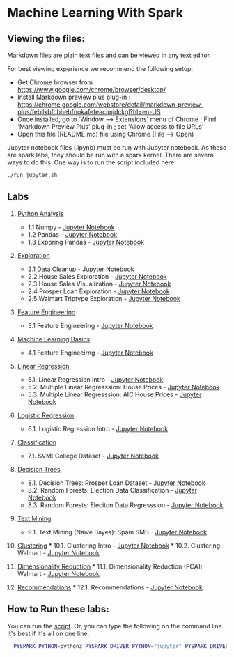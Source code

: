 <link rel='stylesheet' href='assets/css/main.css'/>


Machine Learning With Spark
=====================

Viewing the files:
-----------------
Markdown files are plain text files and can be viewed in any text editor.

For best viewing experience we recommend the following setup:
* Get Chrome browser from : https://www.google.com/chrome/browser/desktop/
* Install Markdown preview plus plug-in : https://chrome.google.com/webstore/detail/markdown-preview-plus/febilkbfcbhebfnokafefeacimjdckgl?hl=en-US
* Once installed, go to 'Window --> Extensions' menu of Chrome ;   Find 'Markdown Preview Plus' plug-in ;  set 'Allow access to file URLs'
* Open this file (README.md) file using Chrome (File --> Open)


Jupyter notebook files (.ipynb) must be run with Jupyter notebook.  As these are spark labs, they should be run with a spark kernel.  There are
several ways to do this. One way is to run the script included here

```bash
./run_jupyter.sh
```

## Labs

 1. [Python Analysis](python-analysis/README.md)
    * 1.1 Numpy - [Jupyter Notebook](python-analysis/numpy.ipynb)
    * 1.2 Pandas - [Jupyter Notebook](python-analysis/pandas.ipynb)
    * 1.3 Exporing Pandas - [Jupyter Notebook](python-analysis/exploring-pandas.ipynb)

 2. [Exploration](exploration/README.md)
    * 2.1 Data Cleanup - [Jupyter Notebook](exploration/data-cleanup.ipynb)
    * 2.2 House Sales Exploration - [Jupyter Notebook](exploration/explore-house-sales.ipynb)
    * 2.3 House Sales Visualization - [Jupyter Notebook](exploration/visualize-house-sales.ipynb)
    * 2.4 Prosper Loan Exploration - [Jupyter Notebook](exploration/1-explore-prosper.ipynb)
    * 2.5 Walmart Triptype Exploration - [Jupyter Notebook](exploration/2-explore-wlamart.ipynb)

 3. [Feature Engineering](feature-engineering/README.md)
    * 3.1 Feature Engineering - [Jupyter Notebook](feature-engineering/1-election.ipynb)

 4. [Machine Learning Basics](basics/README.md)
    * 4.1 Feature Engineeirng - [Jupyter Notebook](basics/ml-basics.ipynb)

 5. [Linear Regression](linear-regression/README.md)
    * 5.1. Linear Regression Intro - [Jupyter Notebook](linear-regression/1-lr.ipynb)
    * 5.2. Multiple Linear Regresssion: House Prices - [Jupyter Notebook](linear-regression/2-mlr-house-prices.ipynb)
    * 5.3. Multiple Linear Regresssion: AIC House Prices - [Jupyter Notebook](linear-regression/3-mlr-AIC-house-prices.ipynb)

 6. [Logistic Regression](logistic-regression/README.md)
    * 6.1. Logistic Regression Intro - [Jupyter Notebook](logistic-regression/1-credit-approval.ipynb)

 7. [Classification](classification/README.md)
    * 7.1. SVM: College Dataset - [Jupyter Notebook](classification/1-svm-college.ipynb)

 8. [Decision Trees](decision-trees/README.md)
    * 8.1. Decision Trees: Prosper Loan Dataset - [Jupyter Notebook](decision-trees/1-tree-prosper.ipynb)
    * 8.2. Random Forests: Election Data Classification - [Jupyter Notebook](decision-trees/2-randomf-election-classification.ipynb)
    * 8.3. Random Forests: Eleciton Data  Regresssion - [Jupyter Notebook](decision-trees/3-randomf-election-regression.ipynb)

 9. [Text Mining](text-mining/README.md)
    * 9.1. Text Mining (Naive Bayes): Spam SMS  - [Jupyter Notebook](text-mining/1-naive-bayes.ipynb)

 10. [Clustering](clustering/README.md)
    * 10.1. Clustering Intro - [Jupyter Notebook](clustering/1-kmeans-mtcars.ipynb)
    * 10.2. Clustering: Walmart  - [Jupyter Notebook](clustering/1-kmeans-walmart.ipynb)

 11. [Dimensionality Reduction](dim-reduction/README.md)
    * 11.1. Dimensionality Reduction (PCA): Walmart  - [Jupyter Notebook](dim-reduction/1-pca-walmart.ipynb)

 12. [Recommendations](recommendations/README.md)
    * 12.1. Recommendations - [Jupyter Notebook](recommendations/1-recommender.ipynb)




## How to Run these labs:

You can run the [script](./run_jupyter.sh).  Or, you can type the following on the command line. It's best if it's all on one line.

```bash
  PYSPARK_PYTHON=python3 PYSPARK_DRIVER_PYTHON="jupyter" PYSPARK_DRIVER_PYTHON_OPTS="notebook" ~/spark/bin/pyspark
```


